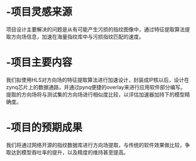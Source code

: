 # -项目灵感来源
项目设计主要解决的问题是从有可能产生污损的指纹图像中，通过特征提取算法提取方向场信息，加速在海量指纹库中与污损指纹匹配的速度。
# -项目主要内容
我们拟使用HLS对方向场的特征提取算法进行加速设计，封装成IP核以后，设计在zynq芯片上的数据通路，并通过pynq便捷的overlay来进行应用软件部分编写。提取的方向场将与测试集的方向场进行相似度比较，以评估加速器加持下的模型精确度。
# -项目的预期成果
我们将通过网络开源的指纹数据库进行方向场提取，与传统的软件效果做比较，争取达到模型吞吐率的提升，以及精度的维持甚至提高。
